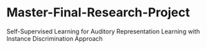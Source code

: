 # Master-Final-Research-Project
Self-Supervised Learning for Auditory Representation Learning with Instance Discrimination Approach
